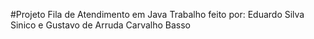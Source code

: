 #Projeto Fila de Atendimento em Java
Trabalho feito por: Eduardo Silva Sinico e Gustavo de Arruda Carvalho Basso
